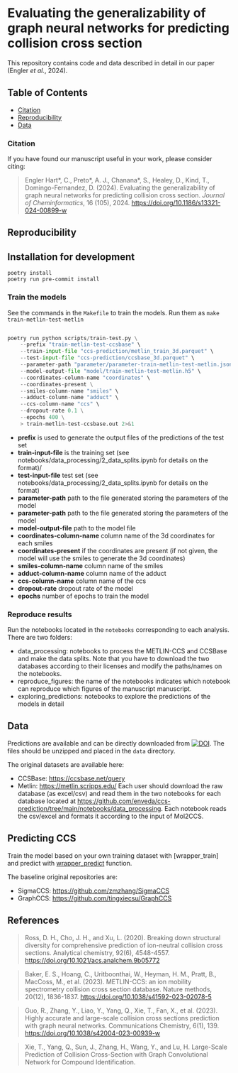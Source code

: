 # Evaluating the generalizability of graph neural networks for predicting collision cross section

This repository contains code and data described in detail in our paper (Engler *et al.*, 2024).

## Table of Contents

* [Citation](#citation)
* [Reproducibility](#reproducibility)
* [Data](#data)

### Citation
If you have found our manuscript useful in your work, please consider citing:

>  Engler Hart*, C., Preto*, A. J., Chanana*, S., Healey, D., Kind, T., Domingo-Fernandez, D. (2024).
Evaluating the generalizability of graph neural networks for predicting collision cross section. *Journal of Cheminformatics*, 16 (105), 2024. https://doi.org/10.1186/s13321-024-00899-w

## Reproducibility

## Installation for development

```shell
poetry install
poetry run pre-commit install
```

### Train the models

See the commands in the `Makefile` to train the models. Run them as `make train-metlin-test-metlin`

```python

poetry run python scripts/train-test.py \
	--prefix "train-metlin-test-ccsbase" \
	--train-input-file "ccs-prediction/metlin_train_3d.parquet" \
	--test-input-file "ccs-prediction/ccsbase_3d.parquet" \
	--parameter-path "parameter/parameter-train-metlin-test-metlin.json" \
	--model-output-file "model/train-metlin-test-metlin.h5" \
	--coordinates-column-name "coordinates" \
	--coordinates-present \
	--smiles-column-name "smiles" \
	--adduct-column-name "adduct" \
	--ccs-column-name "ccs" \
	--dropout-rate 0.1 \
	--epochs 400 \
	> train-metlin-test-ccsbase.out 2>&1

```
- **prefix** is used to generate the output files of the predictions of the test set
- **train-input-file** is the training set (see notebooks/data_processing/2_data_splits.ipynb for details on the format)/
- **test-input-file** test set (see notebooks/data_processing/2_data_splits.ipynb for details on the format)
- **parameter-path** path to the file generated storing the parameters of the model
- **parameter-path** path to the file generated storing the parameters of the model
- **model-output-file** path to the model file
- **coordinates-column-name** column name of the 3d coordinates for each smiles
- **coordinates-present** if the coordinates are present (if not given, the model will use the smiles to generate the 3d coordinates)
- **smiles-column-name** column name of the smiles
- **adduct-column-name** column name of the adduct
- **ccs-column-name** column name of the ccs
- **dropout-rate** dropout rate of the model
- **epochs** number of epochs to train the model


### Reproduce results

Run the notebooks located in the `notebooks` corresponding to each analysis.
There are two folders:
- data_processing: notebooks to process the METLIN-CCS and CCSBase and make the data splits. Note that you have to download the two databases according to their licenses and modify the paths/names on the notebooks.
- reproduce_figures: the name of the notebooks indicates which notebook can reproduce which figures of the manuscript manuscript.
- exploring_predictions: notebooks to explore the predictions of the models in detail

## Data

Predictions are available and can be directly downloaded from [![DOI](https://zenodo.org/badge/DOI/10.5281/zenodo.11199061.svg)](https://doi.org/10.5281/zenodo.11199061). The files should be unzipped and placed in the `data` directory.

The original datasets are available here:
- CCSBase: https://ccsbase.net/query
- Metlin: https://metlin.scripps.edu/
Each user should download the raw database (as excel/csv) and read them in the two notebooks for each database located at https://github.com/enveda/ccs-prediction/tree/main/notebooks/data_processing. Each notebook reads the csv/excel and formats it according to the input of Mol2CCS.

## Predicting CCS
Train the model based on your own training dataset with [wrapper_train] and predict with [wrapper_predict](mol2ccs/train_and_predict.py#L23) function.

The baseline original repositories are:
- SigmaCCS: https://github.com/zmzhang/SigmaCCS
- GraphCCS: https://github.com/tingxiecsu/GraphCCS

## References
>  Ross, D. H., Cho, J. H., and Xu, L. (2020). Breaking down structural diversity for comprehensive prediction of ion-neutral collision cross sections. Analytical chemistry, 92(6), 4548-4557. https://doi.org/10.1021/acs.analchem.9b05772

> Baker, E. S., Hoang, C., Uritboonthai, W., Heyman, H. M., Pratt, B., MacCoss, M., et al. (2023). METLIN-CCS: an ion mobility spectrometry collision cross section database. Nature methods, 20(12), 1836-1837. https://doi.org/10.1038/s41592-023-02078-5

> Guo, R., Zhang, Y., Liao, Y., Yang, Q., Xie, T., Fan, X., et al. (2023). Highly accurate and large-scale collision cross sections prediction with graph neural networks. Communications Chemistry, 6(1), 139. https://doi.org/10.1038/s42004-023-00939-w

> Xie, T., Yang, Q., Sun, J., Zhang, H., Wang, Y., and Lu, H. Large-Scale Prediction of Collision Cross-Section with Graph Convolutional Network for Compound Identification.



